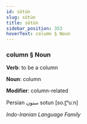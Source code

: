 ```yaml
---
id: sötün
slug: sötün
title: sötün
sidebar_position: 353
hoverText: column § Noun
---
```


### column § Noun

**Verb**: to be a column

**Noun**: column

**Modifier**: column-related

Persian ستون sotun [so.t̪ʰuːn]

*Indo-Iranian Language Family*